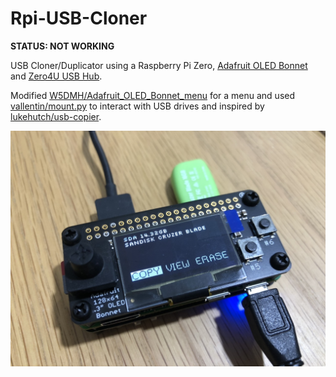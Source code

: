 # Rpi-USB-Cloner

**STATUS: NOT WORKING**

  USB Cloner/Duplicator using a Raspberry Pi Zero, [Adafruit OLED Bonnet](https://www.adafruit.com/product/3531) and [Zero4U USB Hub](https://www.adafruit.com/product/3298).
  
  Modified [W5DMH/Adafruit_OLED_Bonnet_menu](https://github.com/W5DMH/Adafruit_OLED_Bonnet_menu) for a menu and used [vallentin/mount.py](https://github.com/Vallentin/mount.py) to interact with USB drives and inspired by [lukehutch/usb-copier](https://github.com/lukehutch/usb-copier).
  
  ![Picture of the menu](https://raw.githubusercontent.com/2wenty2wo/Rpi-USB-Cloner/main/menu.jpg)

